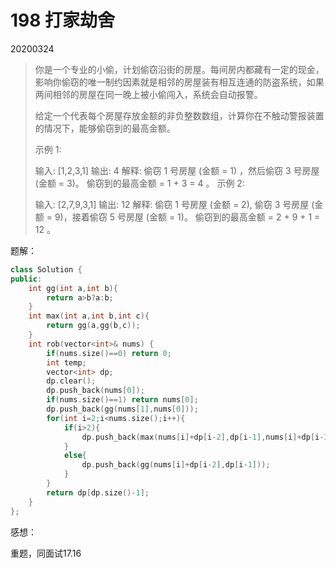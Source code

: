 # 198 打家劫舍

20200324

> 你是一个专业的小偷，计划偷窃沿街的房屋。每间房内都藏有一定的现金，影响你偷窃的唯一制约因素就是相邻的房屋装有相互连通的防盗系统，如果两间相邻的房屋在同一晚上被小偷闯入，系统会自动报警。
>
> 给定一个代表每个房屋存放金额的非负整数数组，计算你在不触动警报装置的情况下，能够偷窃到的最高金额。
>
> 示例 1:
>
> 输入: [1,2,3,1]
> 输出: 4
> 解释: 偷窃 1 号房屋 (金额 = 1) ，然后偷窃 3 号房屋 (金额 = 3)。
>      偷窃到的最高金额 = 1 + 3 = 4 。
> 示例 2:
>
> 输入: [2,7,9,3,1]
> 输出: 12
> 解释: 偷窃 1 号房屋 (金额 = 2), 偷窃 3 号房屋 (金额 = 9)，接着偷窃 5 号房屋 (金额 = 1)。
>      偷窃到的最高金额 = 2 + 9 + 1 = 12 。

题解：

```c++
class Solution {
public:
    int gg(int a,int b){
        return a>b?a:b;
    }
    int max(int a,int b,int c){
        return gg(a,gg(b,c));
    }
    int rob(vector<int>& nums) {
        if(nums.size()==0) return 0;
        int temp;
        vector<int> dp;
        dp.clear();
        dp.push_back(nums[0]); 
        if(nums.size()==1) return nums[0];
        dp.push_back(gg(nums[1],nums[0]));
        for(int i=2;i<nums.size();i++){
            if(i>2){
                dp.push_back(max(nums[i]+dp[i-2],dp[i-1],nums[i]+dp[i-3]));
            }
            else{
                dp.push_back(gg(nums[i]+dp[i-2],dp[i-1]));
            }
        }
        return dp[dp.size()-1];
    }
};
```

感想：

重题，同面试17.16
